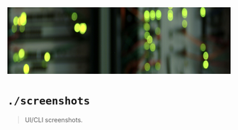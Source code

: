 <a href="https://github.com/benweston">
    <img src="https://github.com/benweston/benweston/blob/main/assets/banners/main-banner.png" alt="Ben Weston — Cloud & Software Engineering" width="1100" height="150" loading="lazy" />
</a>

# `./screenshots`

> UI/CLI screenshots.   
